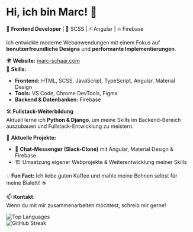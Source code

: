 # Hi, ich bin Marc! 👋  

🚀 **Frontend Developer** | 🎨 SCSS | ⚡ Angular | 🔥 Firebase  

Ich entwickle moderne Webanwendungen mit einem Fokus auf **benutzerfreundliche Designs** und **performante Implementierungen**.  

🌍 **Website:** [marc-schaar.com](https://marc-schaar.com)  
📌 **Skills:**  
- **Frontend:** HTML, SCSS, JavaScript, TypeScript, Angular, Material Design  
- **Tools:** VS Code, Chrome DevTools, Figma  
- **Backend & Datenbanken:** Firebase  

🛠 **Fullstack-Weiterbildung**  
Aktuell lerne ich **Python & Django**, um meine Skills im Backend-Bereich auszubauen und Fullstack-Entwicklung zu meistern.  

🔧 **Aktuelle Projekte:**  
- 💬 **Chat-Messenger (Slack-Clone)** mit Angular, Material Design & Firebase  
- 🏗️ Umsetzung eigener Webprojekte & Weiterentwicklung meiner Skills  

💡 **Fun Fact:** Ich liebe guten Kaffee und mahle meine Bohnen selbst für meine Bialetti! ☕  

📫 **Kontakt:**  
Wenn du mit mir zusammenarbeiten möchtest, schreib mir gerne!  

![Top Languages](https://github-readme-stats.vercel.app/api/top-langs/?username=marc-schaar&layout=compact&theme=radical)  
![GitHub Streak](https://github-readme-streak-stats.herokuapp.com/?user=marc-schaar&theme=radical)  
